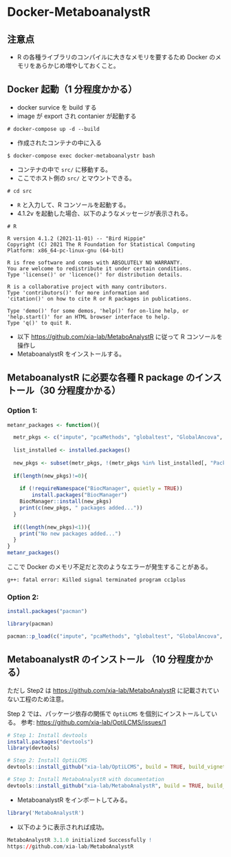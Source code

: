 # Docker-MetaboanalystR

## 注意点
* R の各種ライブラリのコンパイルに大きなメモリを要するため Docker のメモリをあらかじめ増やしておくこと。

## Docker 起動（1 分程度かかる）

* docker survice を build する
* image が export され contanier が起動する

```
# docker-compose up -d --build
```

* 作成されたコンテナの中に入る

```
$ docker-compose exec docker-metaboanalystr bash
```

* コンテナの中で ``src/`` に移動する。
* ここでホスト側の ``src/`` とマウントできる。

```
# cd src
```

* ``R`` と入力して、R コンソールを起動する。
* 4.1.2v を起動した場合、以下のようなメッセージが表示される。

```
# R

R version 4.1.2 (2021-11-01) -- "Bird Hippie"
Copyright (C) 2021 The R Foundation for Statistical Computing
Platform: x86_64-pc-linux-gnu (64-bit)

R is free software and comes with ABSOLUTELY NO WARRANTY.
You are welcome to redistribute it under certain conditions.
Type 'license()' or 'licence()' for distribution details.

R is a collaborative project with many contributors.
Type 'contributors()' for more information and
'citation()' on how to cite R or R packages in publications.

Type 'demo()' for some demos, 'help()' for on-line help, or
'help.start()' for an HTML browser interface to help.
Type 'q()' to quit R.
```

* 以下 https://github.com/xia-lab/MetaboAnalystR に従って R コンソールを操作し
* MetaboanalystR をインストールする。

## MetaboanalystR に必要な各種 R package のインストール（30 分程度かかる）

### Option 1:

```R
metanr_packages <- function(){

  metr_pkgs <- c("impute", "pcaMethods", "globaltest", "GlobalAncova", "Rgraphviz", "preprocessCore", "genefilter", "SSPA", "sva", "limma", "KEGGgraph", "siggenes","BiocParallel", "MSnbase", "multtest","RBGL","edgeR","fgsea","devtools","crmn","httr","qs")
  
  list_installed <- installed.packages()
  
  new_pkgs <- subset(metr_pkgs, !(metr_pkgs %in% list_installed[, "Package"]))
  
  if(length(new_pkgs)!=0){
    
    if (!requireNamespace("BiocManager", quietly = TRUE))
        install.packages("BiocManager")
    BiocManager::install(new_pkgs)
    print(c(new_pkgs, " packages added..."))
  }
  
  if((length(new_pkgs)<1)){
    print("No new packages added...")
  }
}
metanr_packages()
```

ここで Docker のメモリ不足だと次のようなエラーが発生することがある。

```
g++: fatal error: Killed signal terminated program cc1plus
```

### Option 2:

```R
install.packages("pacman")

library(pacman)

pacman::p_load(c("impute", "pcaMethods", "globaltest", "GlobalAncova", "Rgraphviz", "preprocessCore", "genefilter", "SSPA", "sva", "limma", "KEGGgraph", "siggenes","BiocParallel", "MSnbase", "multtest","RBGL","edgeR","fgsea","httr","qs"))
```

## MetaboanalystR のインストール （10 分程度かかる）

ただし Step2 は https://github.com/xia-lab/MetaboAnalystR に記載されていない工程のため注意。

Step 2 では、パッケージ依存の関係で ``OptiLCMS`` を個別にインストールしている。
参考: https://github.com/xia-lab/OptiLCMS/issues/1

```R
# Step 1: Install devtools
install.packages("devtools")
library(devtools)

# Step 2: Install OptiLCMS
devtools::install_github("xia-lab/OptiLCMS", build = TRUE, build_vignettes = FALSE, build_manual =T)

# Step 3: Install MetaboAnalystR with documentation
devtools::install_github("xia-lab/MetaboAnalystR", build = TRUE, build_vignettes = TRUE, build_manual =T)
```

* MetaboanalystR をインポートしてみる。

```R
library('MetaboAnalystR')
```

* 以下のように表示されれば成功。

```R
MetaboAnalystR 3.1.0 initialized Successfully !
https://github.com/xia-lab/MetaboAnalystR
```